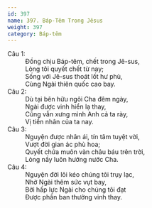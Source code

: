 ```yaml
---
id: 397
name: 397. Báp-Têm Trong Jêsus
weight: 397
category: Báp-têm
---
```

<dl><dt>Câu 1:</dt><dd data-verse="1">Đồng chịu Báp-têm, chết trong Jê-sus, <br/>Lòng tôi quyết chết từ nay; <br/>Sống với Jê-sus thoát lốt hư phù, <br/>Cùng Ngài thiên quốc cao bay. </dd><dt>Câu 2:</dt><dd data-verse="2">Dù tại bên hữu ngôi Cha đêm ngày, <br/>Ngài được vinh hiển lạ thay, <br/>Cũng vẫn xưng mình Anh cả ta rày, <br/>Vị tiền nhân của ta nay. </dd><dt>Câu 3:</dt><dd data-verse="3">Nguyện được nhân ái, tín tâm tuyệt vời, <br/>Vượt đời gian ác phù hoa; <br/>Quyết chứa muôn vàn châu báu trên trời, <br/>Lòng nầy luôn hướng nước Cha. </dd><dt>Câu 4:</dt><dd data-verse="4">Nguyện đời lôi kéo chúng tôi trụy lạc, <br/>Nhờ Ngài thêm sức vụt bay, <br/>Bởi hấp lực Ngài cho chúng tôi đạt <br/>Được phần ban thưởng vinh thay. </dd></dl>
